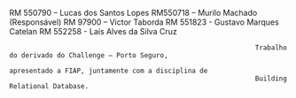 RM 550790 – Lucas dos Santos Lopes
RM550718 – Murilo Machado (Responsável)
RM 97900 – Victor Taborda
RM 551823 - Gustavo Marques Catelan
RM 552258 - Laís Alves da Silva Cruz

                                                                  Trabalho do derivado do Challenge – Porto Seguro, 
                                                                  apresentado a FIAP, juntamente com a disciplina de 
                                                                  Building Relational Database.
